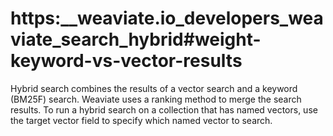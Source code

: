 # https:\_\_weaviate.io_developers_weaviate_search_hybrid#weight-keyword-vs-vector-results

Hybrid search combines the results of a vector search and a keyword (BM25F) search. Weaviate uses a ranking method to merge the search results. To run a hybrid search on a collection that has named vectors, use the target vector field to specify which named vector to search.
